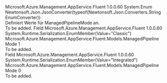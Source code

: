 <Type Name="ManagedPipelineMode" FullName="Microsoft.Azure.Management.AppService.Fluent.Models.ManagedPipelineMode">
  <TypeSignature Language="C#" Value="public enum ManagedPipelineMode" />
  <TypeSignature Language="ILAsm" Value=".class public auto ansi sealed ManagedPipelineMode extends System.Enum" />
  <TypeSignature Language="DocId" Value="T:Microsoft.Azure.Management.AppService.Fluent.Models.ManagedPipelineMode" />
  <TypeSignature Language="VB.NET" Value="Public Enum ManagedPipelineMode" />
  <TypeSignature Language="F#" Value="type ManagedPipelineMode = " />
  <AssemblyInfo>
    <AssemblyName>Microsoft.Azure.Management.AppService.Fluent</AssemblyName>
    <AssemblyVersion>1.0.0.60</AssemblyVersion>
  </AssemblyInfo>
  <Base>
    <BaseTypeName>System.Enum</BaseTypeName>
  </Base>
  <Attributes>
    <Attribute>
      <AttributeName>Newtonsoft.Json.JsonConverter(typeof(Newtonsoft.Json.Converters.StringEnumConverter))</AttributeName>
    </Attribute>
  </Attributes>
  <Docs>
    <summary>
            Definiert Werte für ManagedPipelineMode an.
            </summary>
    <remarks>To be added.</remarks>
  </Docs>
  <Members>
    <Member MemberName="Classic">
      <MemberSignature Language="C#" Value="Classic" />
      <MemberSignature Language="ILAsm" Value=".field public static literal valuetype Microsoft.Azure.Management.AppService.Fluent.Models.ManagedPipelineMode Classic = int32(1)" />
      <MemberSignature Language="DocId" Value="F:Microsoft.Azure.Management.AppService.Fluent.Models.ManagedPipelineMode.Classic" />
      <MemberSignature Language="VB.NET" Value="Classic" />
      <MemberSignature Language="F#" Value="Classic = 1" Usage="Microsoft.Azure.Management.AppService.Fluent.Models.ManagedPipelineMode.Classic" />
      <MemberType>Field</MemberType>
      <AssemblyInfo>
        <AssemblyName>Microsoft.Azure.Management.AppService.Fluent</AssemblyName>
        <AssemblyVersion>1.0.0.60</AssemblyVersion>
      </AssemblyInfo>
      <Attributes>
        <Attribute>
          <AttributeName>System.Runtime.Serialization.EnumMember(Value="Classic")</AttributeName>
        </Attribute>
      </Attributes>
      <ReturnValue>
        <ReturnType>Microsoft.Azure.Management.AppService.Fluent.Models.ManagedPipelineMode</ReturnType>
      </ReturnValue>
      <MemberValue>1</MemberValue>
      <Docs>
        <summary>To be added.</summary>
      </Docs>
    </Member>
    <Member MemberName="Integrated">
      <MemberSignature Language="C#" Value="Integrated" />
      <MemberSignature Language="ILAsm" Value=".field public static literal valuetype Microsoft.Azure.Management.AppService.Fluent.Models.ManagedPipelineMode Integrated = int32(0)" />
      <MemberSignature Language="DocId" Value="F:Microsoft.Azure.Management.AppService.Fluent.Models.ManagedPipelineMode.Integrated" />
      <MemberSignature Language="VB.NET" Value="Integrated" />
      <MemberSignature Language="F#" Value="Integrated = 0" Usage="Microsoft.Azure.Management.AppService.Fluent.Models.ManagedPipelineMode.Integrated" />
      <MemberType>Field</MemberType>
      <AssemblyInfo>
        <AssemblyName>Microsoft.Azure.Management.AppService.Fluent</AssemblyName>
        <AssemblyVersion>1.0.0.60</AssemblyVersion>
      </AssemblyInfo>
      <Attributes>
        <Attribute>
          <AttributeName>System.Runtime.Serialization.EnumMember(Value="Integrated")</AttributeName>
        </Attribute>
      </Attributes>
      <ReturnValue>
        <ReturnType>Microsoft.Azure.Management.AppService.Fluent.Models.ManagedPipelineMode</ReturnType>
      </ReturnValue>
      <MemberValue>0</MemberValue>
      <Docs>
        <summary>To be added.</summary>
      </Docs>
    </Member>
  </Members>
</Type>